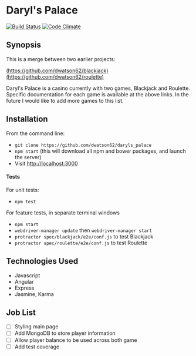 Daryl's Palace
=======================

[![Build Status](https://travis-ci.org/dwatson62/daryls_palace.svg?branch=master)](https://travis-ci.org/dwatson62/daryls_palace) [![Code Climate](https://codeclimate.com/github/dwatson62/daryls_palace/badges/gpa.svg)](https://codeclimate.com/github/dwatson62/daryls_palace)

## Synopsis

This is a merge between two earlier projects:

[(https://github.com/dwatson62/blackjack)](https://github.com/dwatson62/blackjack)
[(https://github.com/dwatson62/roulette)](https://github.com/dwatson62/roulette)

Daryl's Palace is a casino currently with two games, Blackjack and Roulette. Specific documentation for each game is available at the above links. In the future I would like to add more games to this list.

## Installation

From the command line:

- ``` git clone https://github.com/dwatson62/daryls_palace ```
- ``` npm start ``` (this will download all npm and bower packages, and launch the server)
- Visit [http://localhost:3000](http://localhost:3000)

#### Tests

For unit tests:

- ``` npm test ```

For feature tests, in separate terminal windows

- ``` npm start ```
- ``` webdriver-manager update ``` then ``` webdriver-manager start ```
- ``` protractor spec/blackjack/e2e/conf.js ``` to test Blackjack
- ``` protractor spec/roulette/e2e/conf.js ``` to test Roulette

## Technologies Used

- Javascript
- Angular
- Express
- Jasmine, Karma

## Job List

- [ ] Styling main page
- [ ] Add MongoDB to store player information
- [ ] Allow player balance to be used across both game
- [ ] Add test coverage
